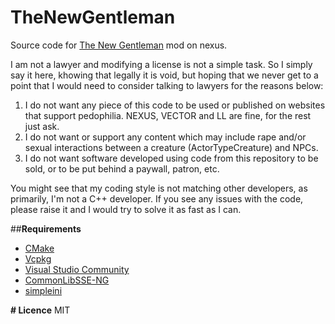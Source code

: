 # TheNewGentleman
Source code for [The New Gentleman](https://www.nexusmods.com/skyrimspecialedition/mods/104215) mod on nexus.

I am not a lawyer and modifying a license is not a simple task. So I simply say it here, khowing that legally 
it is void, but hoping that we never get to a point that I would need to consider talking to lawyers 
for the reasons below: 
  1) I do not want any piece of this code to be used or published on websites that support pedophilia. 
     NEXUS, VECTOR and LL are fine, for the rest just ask.
  2) I do not want or support any content which may include rape and/or sexual interactions between a
     creature (ActorTypeCreature) and NPCs.
  3) I do not want software developed using code from this repository to be sold, or to be put behind a
     paywall, patron, etc.

You might see that my coding style is not matching other developers, as primarily, I'm not a C++ developer. 
If you see any issues with the code, please raise it and I would try to solve it as fast as I can.

##**Requirements**
* [CMake](https://cmake.org/)
* [Vcpkg](https://github.com/microsoft/vcpkg)
* [Visual Studio Community](https://visualstudio.microsoft.com/)
* [CommonLibSSE-NG](https://gitlab.com/colorglass/vcpkg-colorglass)
* [simpleini](https://github.com/brofield/simpleini)

**# Licence**
MIT
